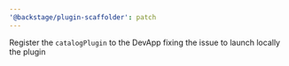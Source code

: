 ```yaml
---
'@backstage/plugin-scaffolder': patch
---
```


Register the `catalogPlugin` to the DevApp fixing the issue to launch locally the plugin
